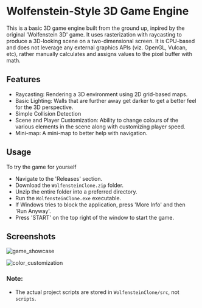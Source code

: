 # Wolfenstein-Style 3D Game Engine

This is a basic 3D game engine built from the ground up, inpired by the original 'Wolfenstein 3D' game. It uses rasterization with raycasting to produce a 3D-looking scene on a two-dimensional screen. It is CPU-based and does not leverage any external graphics APIs (viz. OpenGL, Vulcan, etc), rather manually calculates and assigns values to the pixel buffer with math.

## Features
- Raycasting: Rendering a 3D environment using 2D grid-based maps.
- Basic Lighting: Walls that are further away get darker to get a better feel for the 3D perspective.
- Simple Collision Detection
- Scene and Player Customization: Ability to change colours of the various elements in the scene along with customizing player speed.
- Mini-map: A mini-map to better help with navigation.

## Usage
To try the game for yourself
- Navigate to the 'Releases' section.
- Download the `WolfensteinClone.zip` folder.
- Unzip the entire folder into a preferred directory.
- Run the `WolfensteinClone.exe` executable.
- If Windows tries to block the application, press 'More Info' and then 'Run Anyway'.
- Press 'START' on the top right of the window to start the game.

## Screenshots
![game_showcase](https://github.com/user-attachments/assets/67910898-2c38-4fec-8f29-53f6858d17df)

![color_customization](https://github.com/user-attachments/assets/4a0ab78d-b763-4287-8e55-0d2f1818460e)

### Note:
- The actual project scripts are stored in `WolfensteinClone/src`, not `scripts`.
